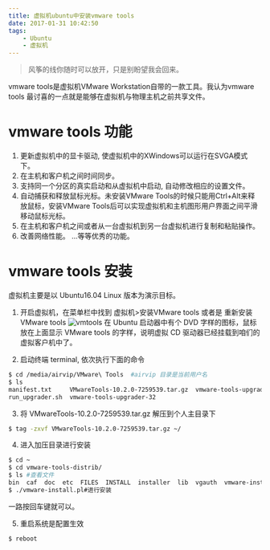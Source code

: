 ```yaml
---
title: 虚拟机ubuntu中安装vmware tools
date: 2017-01-31 10:42:50
tags: 
    - Ubuntu
    - 虚拟机
---
```


> 风筝的线你随时可以放开，只是别盼望我会回来。

vmware tools是虚拟机VMware Workstation自带的一款工具。我认为vmware tools 最讨喜的一点就是能够在虚拟机与物理主机之前共享文件。

<!-- more -->

# vmware tools 功能

1. 更新虚拟机中的显卡驱动, 使虚拟机中的XWindows可以运行在SVGA模式下。
2. 在主机和客户机之间时间同步。
3. 支持同一个分区的真实启动和从虚拟机中启动, 自动修改相应的设置文件。
4. 自动捕获和释放鼠标光标。未安装VMware Tools的时候只能用Ctrl+Alt来释放鼠标，安装VMware Tools后可以实现虚拟机和主机图形用户界面之间平滑移动鼠标光标。
5. 在主机和客户机之间或者从一台虚拟机到另一台虚拟机进行复制和粘贴操作。
6. 改善网络性能。
...等等优秀的功能。

# vmware tools 安装

虚拟机主要是以 Ubuntu16.04 Linux 版本为演示目标。

1. 开启虚拟机，在菜单栏中找到  虚拟机>安装VMware tools 或者是 重新安装VMware tools
![vmtools](/img/201701/vmtools/vmtools01.png)
  在 Ubuntu 启动器中有个 DVD 字样的图标，鼠标放在上面显示 VMware tools 的字样，说明虚拟 CD 驱动器已经挂载到咱们的虚拟客户机中了。

2. 启动终端 terminal, 依次执行下面的命令
``` bash
$ cd /media/airvip/VMware\ Tools  #airvip 目录是当前用户名
$ ls
manifest.txt     VMwareTools-10.2.0-7259539.tar.gz  vmware-tools-upgrader-64
run_upgrader.sh  vmware-tools-upgrader-32
```

3. 将 VMwareTools-10.2.0-7259539.tar.gz 解压到个人主目录下
``` bash
$ tag -zxvf VMwareTools-10.2.0-7259539.tar.gz ~/
```

4. 进入加压目录进行安装
``` bash
$ cd ~
$ cd vmware-tools-distrib/
$ ls #查看文件
bin  caf  doc  etc  FILES  INSTALL  installer  lib  vgauth  vmware-install.pl
$ ./vmware-install.pl#进行安装
```
  一路按回车键就可以。

5. 重启系统是配置生效
``` bash
$ reboot
```
